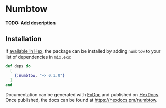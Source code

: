 # Numbtow

**TODO: Add description**

## Installation

If [available in Hex](https://hex.pm/docs/publish), the package can be installed
by adding `numbtow` to your list of dependencies in `mix.exs`:

```elixir
def deps do
  [
    {:numbtow, "~> 0.1.0"}
  ]
end
```

Documentation can be generated with [ExDoc](https://github.com/elixir-lang/ex_doc)
and published on [HexDocs](https://hexdocs.pm). Once published, the docs can
be found at <https://hexdocs.pm/numbtow>.

